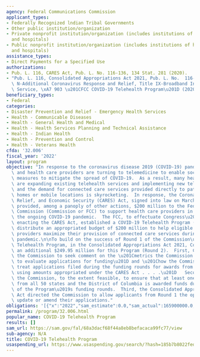 ```yaml
---
agency: Federal Communications Commission
applicant_types:
- Federally Recognized lndian Tribal Governments
- Other public institution/organization
- Private nonprofit institution/organization (includes institutions of higher education
  and hospitals)
- Public nonprofit institution/organization (includes institutions of higher education
  and hospitals)
assistance_types:
- Direct Payments for a Specified Use
authorizations:
- Pub. L. 116, CARES Act, Pub. L. No. 116-136, 134 Stat. 281 (2020).
- "Pub. L. 116, Consolidated Appropriations Act 2021, Pub. L. No.  116-260, Division\
  \ N-Additional Coronavirus Response and Relief, Title IX-Broadband Internet Access\
  \ Service, \xA7 903 \u201CFCC COVID-19 Telehealth Program\u201D (2020)."
beneficiary_types:
- Federal
categories:
- Disaster Prevention and Relief - Emergency Health Services
- Health - Communicable Diseases
- Health - General Health and Medical
- Health - Health Services Planning and Technical Assistance
- Health - Indian Health
- Health - Prevention and Control
- Health - Veterans Health
cfda: '32.006'
fiscal_year: '2022'
layout: program
objective: "In response to the coronavirus disease 2019 (COVID-19) pandemic, communities\
  \ and health care providers are turning to telemedicine to enable social distancing\
  \ measures to mitigate the spread of COVID-19.  As a result, many health care providers\
  \ are expanding existing telehealth services and implementing new telehealth services,\
  \ and the demand for connected care services provided directly to patients in their\
  \ homes or mobile locations is skyrocketing.  In response, the Coronavirus Aid,\
  \ Relief, and Economic Security (CARES) Act, signed into law on March 27, 2020,\
  \ provided, among a panoply of other actions, $200 million to the Federal Communications\
  \ Commission (Commission or FCC) to support health care providers in the fight against\
  \ the ongoing COVID-19 pandemic.  The FCC, to effectuate Congress\u2019 intent in\
  \ enacting the CARES Act, established a COVID-19 Telehealth Program (Program) to\
  \ distribute an appropriated budget of $200 million to help eligible health care\
  \ providers maximize their provision of connected care services during the COVID-19\
  \ pandemic.\n\nTo build on the success of Round 1 of the Commission\u2019s COVID-19\
  \ Telehealth Program, in the Consolidated Appropriations Act 2021, Congress appropriated\
  \ an additional $249.95 million for this Program (Round 2).  First, Congress directed\
  \ the Commission to seek comment on the \u201Cmetrics the Commission should use\
  \ to evaluate applications for funding\u201D and \u201Chow the Commission should\
  \ treat applications filed during the funding rounds for awards from the [Program]\
  \ using amounts appropriated under the CARES Act . . . .\u201D   Second, it instructed\
  \ the Commission, to the extent feasible, to ensure that at least one applicant\
  \ from all 50 states and the District of Columbia is awarded funds during either\
  \ of the Program\u2019s funding rounds.  Third, the Consolidated Appropriations\
  \ Act directed the Commission to allow applicants from Round 1 the opportunity to\
  \ update or amend their applications."
obligations: '[{"x":"2022","sam_estimate":0.0,"sam_actual":165900000.0,"usa_spending_actual":206038471.15},{"x":"2023","sam_estimate":0.0,"sam_actual":0.0,"usa_spending_actual":-74395.87},{"x":"2024","sam_estimate":0.0,"sam_actual":0.0,"usa_spending_actual":0.0}]'
permalink: /program/32.006.html
popular_name: COVID-19 Telehealth Program
results: []
sam_url: https://sam.gov/fal/68a3dacf68f44a8eb8befacaca99fc77/view
sub-agency: N/A
title: COVID-19 Telehealth Program
usaspending_url: https://www.usaspending.gov/search/?hash=185b7b8022fed020ba33f58de0a84138
---
```

